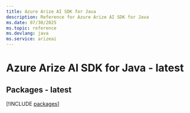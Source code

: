 ```yaml
---
title: Azure Arize AI SDK for Java
description: Reference for Azure Arize AI SDK for Java
ms.date: 07/30/2025
ms.topic: reference
ms.devlang: java
ms.service: arizeai
---
```

# Azure Arize AI SDK for Java - latest
## Packages - latest
[!INCLUDE [packages](arize-ai-index.md)]